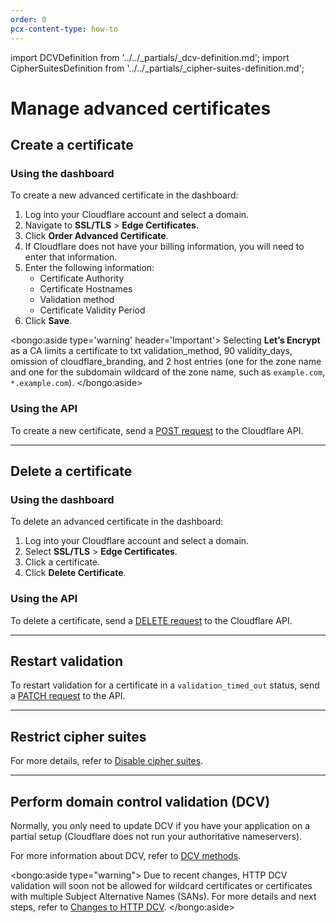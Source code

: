 ```yaml
---
order: 0
pcx-content-type: how-to
---
```


import DCVDefinition from '../../_partials/_dcv-definition.md';
import CipherSuitesDefinition from '../../_partials/_cipher-suites-definition.md';

# Manage advanced certificates

## Create a certificate

### Using the dashboard

To create a new advanced certificate in the dashboard:

1. Log into your Cloudflare account and select a domain.
1. Navigate to **SSL/TLS** > **Edge Certificates**.
1. Click **Order Advanced Certificate**.
1. If Cloudflare does not have your billing information, you will need to enter that information.
1. Enter the following information:
   - Certificate Authority
   - Certificate Hostnames
   - Validation method
   - Certificate Validity Period
1. Click **Save**.

<bongo:aside type='warning' header='Important'>
Selecting **Let’s Encrypt** as a CA limits a certificate to txt validation_method, 90 validity_days, omission of cloudflare_branding, and 2 host entries (one for the zone name and one for the subdomain wildcard of the zone name, such as `example.com`, `*.example.com`).
</bongo:aside>

### Using the API

To create a new certificate, send a [POST request](https://api.cloudflare.com/#certificate-packs-order-advanced-certificate-manager-certificate-pack) to the Cloudflare API.

---

## Delete a certificate

### Using the dashboard

To delete an advanced certificate in the dashboard:

1. Log into your Cloudflare account and select a domain.
1. Select **SSL/TLS** > **Edge Certificates**.
1. Click a certificate.
1. Click **Delete Certificate**.

### Using the API

To delete a certificate, send a [DELETE request](https://api.cloudflare.com/#certificate-packs-delete-advanced-certificate-manager-certificate-pack) to the Cloudflare API.

---

## Restart validation

To restart validation for a certificate in a `validation_timed_out` status, send a [PATCH request](https://api.cloudflare.com/#certificate-packs-restart-validation-for-advanced-certificate-manager-certificate-pack) to the API.

---

## Restrict cipher suites

<CipherSuitesDefinition />

For more details, refer to [Disable cipher suites](/ssl-tls/cipher-suites#disable-cipher-suites).

---

## Perform domain control validation (DCV)

<DCVDefinition />

Normally, you only need to update DCV if you have your application on a partial setup (Cloudflare does not run your authoritative nameservers).

For more information about DCV, refer to [DCV methods](/edge-certificates/changing-dcv-method).

<bongo:aside type="warning">
Due to recent changes, HTTP DCV validation will soon not be allowed for wildcard certificates or certificates with multiple Subject Alternative Names (SANs). For more details and next steps, refer to [Changes to HTTP DCV](/ssl-tls/dcv-update).
</bongo:aside>
